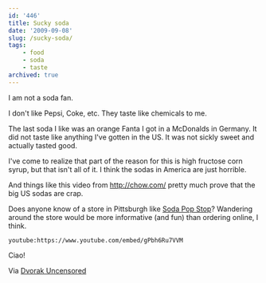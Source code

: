 ```yaml
---
id: '446'
title: Sucky soda
date: '2009-09-08'
slug: /sucky-soda/
tags:
    - food
    - soda
    - taste
archived: true
---
```


I am not a soda fan.

I don't like Pepsi, Coke, etc. They taste like chemicals to me.

The last soda I like was an orange Fanta I got in a McDonalds in Germany. It
did not taste like anything I've gotten in the US. It was not sickly sweet and
actually tasted good.

I've come to realize that part of the reason for this is high fructose corn
syrup, but that isn't all of it. I think the sodas in America are just
horrible.

And things like this video from <http://chow.com/> pretty much prove that the
big US sodas are crap.

<!-- more -->

Does anyone know of a store in Pittsburgh like
[Soda Pop Stop](http://www.sodapopstop.com/)? Wandering around the store would
be more informative (and fun) than ordering online, I think.

`youtube:https://www.youtube.com/embed/gPbh6Ru7VVM`

Ciao!

Via
[Dvorak Uncensored](http://www.dvorak.org/blog/2009/08/30/indictment-of-coke-pepsi-and-big-business-an-incredible-video/)
